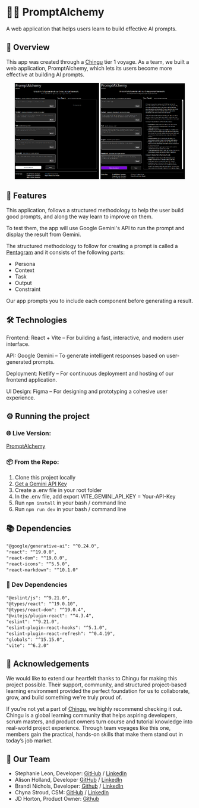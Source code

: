 # 🧪✨ PromptAlchemy

A web application that helps users learn to build effective AI prompts.

## 🧭 Overview

This app was created through a [Chingu](https://www.chingu.io/) tier 1 voyage. As a team, we built a web application, PromptAlchemy, which lets its users become more effective at building AI prompts.

<p align="center">
  <img src="images/Chingu v54 Project.PNG" alt="Blank fields" width="45%" />
  <img src="images/Chingu v54 Project in use.PNG" alt="Fields filled and response" width="45%" />
</p>

## 🚀 Features

This application, follows a structured methodology to help the user build good prompts, and along the way learn to improve on them.

To test them, the app will use Google Gemini's API to run the prompt and display the result from Gemini.

The structured methodology to follow for creating a prompt is called a [Pentagram](https://ai.plainenglish.io/prompt-engineering-with-pentagram-framework-persona-context-task-output-and-constraint-3717b0733578) and it consists of the following parts:

- Persona
- Context
- Task
- Output
- Constraint

Our app prompts you to include each component before generating a result.

## 🛠️ Technologies

Frontend: React + Vite – For building a fast, interactive, and modern user interface.

API: Google Gemini – To generate intelligent responses based on user-generated prompts.

Deployment: Netlify – For continuous deployment and hosting of our frontend application.

UI Design: Figma – For designing and prototyping a cohesive user experience.

## ⚙️ Running the project

### 🌐 Live Version:

[PromptAlchemy](https://promptalchemy-gemini.netlify.app/)

### 📦 From the Repo:

1. Clone this project locally
2. [Get a Gemini API Key](https://ai.google.dev/gemini-api/docs/api-key)
3. Create a .env file in your root folder
4. In the .env file, add export VITE_GEMINI_API_KEY = Your-API-Key
5. Run `npm install` in your bash / command line
6. Run `npm run dev` in your bash / command line

## 📚 Dependencies

    "@google/generative-ai": "^0.24.0",
    "react": "^19.0.0",
    "react-dom": "^19.0.0",
    "react-icons": "^5.5.0",
    "react-markdown": "^10.1.0"

### 🧰 Dev Dependencies

    "@eslint/js": "^9.21.0",
    "@types/react": "^19.0.10",
    "@types/react-dom": "^19.0.4",
    "@vitejs/plugin-react": "^4.3.4",
    "eslint": "^9.21.0",
    "eslint-plugin-react-hooks": "^5.1.0",
    "eslint-plugin-react-refresh": "^0.4.19",
    "globals": "^15.15.0",
    "vite": "^6.2.0"

## 🙏 Acknowledgements

We would like to extend our heartfelt thanks to Chingu for making this project possible. Their support, community, and structured project-based learning environment provided the perfect foundation for us to collaborate, grow, and build something we're truly proud of.

If you’re not yet a part of [Chingu](https://chingu.io/), we highly recommend checking it out. Chingu is a global learning community that helps aspiring developers, scrum masters, and product owners turn course and tutorial knowledge into real-world project experience. Through team voyages like this one, members gain the practical, hands-on skills that make them stand out in today’s job market.

## 🤝 Our Team

- Stephanie Leon, Developer: [GitHub](https://github.com/stefleon33) / [LinkedIn](https://www.linkedin.com/in/stephanie-leon33/)
- Alison Holland, Developer [GitHub](https://github.com/alison-ah) / [LinkedIn](https://linkedin.com/in/andersonholland)
- Brandi Nichols, Developer: [Github](https://github.com/branic18) / [LinkedIn](https://www.linkedin.com/in/brandi-nichols-dev)
- Chyna Stroud, CSM: [GitHub](https://github.com/Chyna397) / [LinkedIn](https://www.linkedin.com/in/chyna-stroud-csm-3448a9213)
- JD Horton, Product Owner: [Github](https://github.com/JD818)
